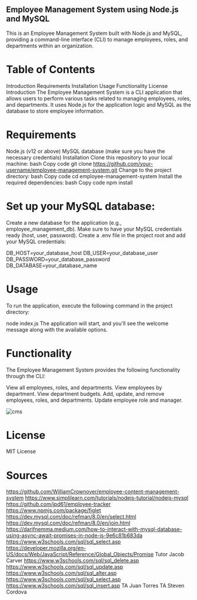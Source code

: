 ## Employee Management System using Node.js and MySQL
This is an Employee Management System built with Node.js and MySQL, providing a command-line interface (CLI) to manage employees, roles, and departments within an organization.

# Table of Contents
Introduction
Requirements
Installation
Usage
Functionality
License
Introduction
The Employee Management System is a CLI application that allows users to perform various tasks related to managing employees, roles, and departments. It uses Node.js for the application logic and MySQL as the database to store employee information.

# Requirements
Node.js (v12 or above)
MySQL database (make sure you have the necessary credentials)
Installation
Clone this repository to your local machine:
bash
Copy code
git clone https://github.com/your-username/employee-management-system.git
Change to the project directory:
bash
Copy code
cd employee-management-system
Install the required dependencies:
bash
Copy code
npm install

# Set up your MySQL database:

Create a new database for the application (e.g., employee_management_db).
Make sure to have your MySQL credentials ready (host, user, password).
Create a .env file in the project root and add your MySQL credentials:


DB_HOST=your_database_host
DB_USER=your_database_user
DB_PASSWORD=your_database_password
DB_DATABASE=your_database_name

# Usage
To run the application, execute the following command in the project directory:

node index.js
The application will start, and you'll see the welcome message along with the available options.

# Functionality
The Employee Management System provides the following functionality through the CLI:

View all employees, roles, and departments.
View employees by department.
View department budgets.
Add, update, and remove employees, roles, and departments.
Update employee role and manager.


![cms](https://github.com/SnubStumpy2007/CMS/assets/25469843/cf0cf9a3-be6a-42e3-8d3d-619cab4f006a)

# License
MIT License

# Sources
https://github.com/WilliamCrownover/employee-content-management-system
https://www.simplilearn.com/tutorials/nodejs-tutorial/nodejs-mysql
https://github.com/jpd61/employee-tracker
https://www.npmjs.com/package/figlet
https://dev.mysql.com/doc/refman/8.0/en/select.html
https://dev.mysql.com/doc/refman/8.0/en/join.html
https://darifnemma.medium.com/how-to-interact-with-mysql-database-using-async-await-promises-in-node-js-9e6c81b683da
https://www.w3schools.com/sql/sql_select.asp
https://developer.mozilla.org/en-US/docs/Web/JavaScript/Reference/Global_Objects/Promise
Tutor Jacob Carver
https://www.w3schools.com/sql/sql_delete.asp
https://www.w3schools.com/sql/sql_update.asp
https://www.w3schools.com/sql/sql_alter.asp
https://www.w3schools.com/sql/sql_select.asp
https://www.w3schools.com/sql/sql_insert.asp
TA Juan Torres
TA Steven Cordova